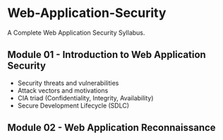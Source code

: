 # Web-Application-Security
A Complete Web Application Security Syllabus.
## Module 01 - Introduction to Web Application Security
* Security threats and vulnerabilities
* Attack vectors and motivations
* CIA triad (Confidentiality, Integrity, Availability)
* Secure Development Lifecycle (SDLC)
## Module 02 - Web Application Reconnaissance
